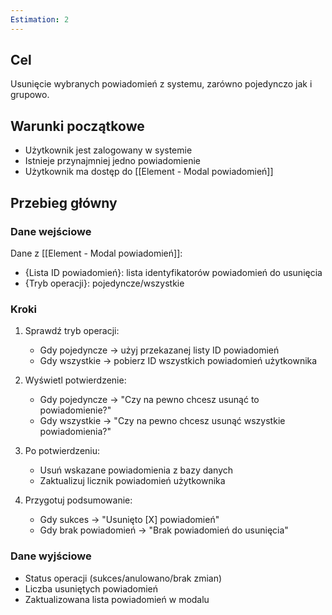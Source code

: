 ```yaml
---
Estimation: 2
---
```


## Cel

Usunięcie wybranych powiadomień z systemu, zarówno pojedynczo jak i grupowo.

## Warunki początkowe

- Użytkownik jest zalogowany w systemie
- Istnieje przynajmniej jedno powiadomienie
- Użytkownik ma dostęp do [[Element - Modal powiadomień]]

## Przebieg główny

### Dane wejściowe

Dane z [[Element - Modal powiadomień]]:

- {Lista ID powiadomień}: lista identyfikatorów powiadomień do usunięcia
- {Tryb operacji}: pojedyncze/wszystkie

### Kroki

1. Sprawdź tryb operacji:
   - Gdy pojedyncze → użyj przekazanej listy ID powiadomień
   - Gdy wszystkie → pobierz ID wszystkich powiadomień użytkownika

2. Wyświetl potwierdzenie:
   - Gdy pojedyncze → "Czy na pewno chcesz usunąć to powiadomienie?"
   - Gdy wszystkie → "Czy na pewno chcesz usunąć wszystkie powiadomienia?"

3. Po potwierdzeniu:
   - Usuń wskazane powiadomienia z bazy danych
   - Zaktualizuj licznik powiadomień użytkownika

4. Przygotuj podsumowanie:
   - Gdy sukces → "Usunięto [X] powiadomień"
   - Gdy brak powiadomień → "Brak powiadomień do usunięcia"

### Dane wyjściowe

- Status operacji (sukces/anulowano/brak zmian)
- Liczba usuniętych powiadomień
- Zaktualizowana lista powiadomień w modalu
